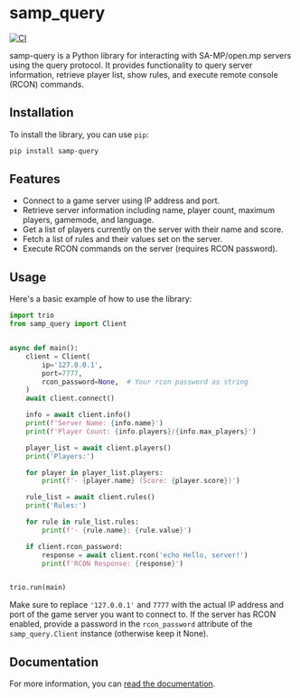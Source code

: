 samp_query
==========

[![CI](https://github.com/Cheaterman/samp-query/actions/workflows/ci.yml/badge.svg)](https://github.com/Cheaterman/samp-query/actions/workflows/ci.yml)

samp-query is a Python library for interacting with SA-MP/open.mp servers using the query protocol.
It provides functionality to query server information, retrieve player list, show rules, and execute remote console (RCON) commands.

Installation
------------

To install the library, you can use `pip`:

```sh
pip install samp-query
```

Features
--------

* Connect to a game server using IP address and port.
* Retrieve server information including name, player count, maximum players, gamemode, and language.
* Get a list of players currently on the server with their name and score.
* Fetch a list of rules and their values set on the server.
* Execute RCON commands on the server (requires RCON password).

Usage
-----

Here's a basic example of how to use the library:

```py
import trio
from samp_query import Client


async def main():
    client = Client(
        ip='127.0.0.1',
        port=7777,
        rcon_password=None,  # Your rcon password as string
    )
    await client.connect()

    info = await client.info()
    print(f'Server Name: {info.name}')
    print(f'Player Count: {info.players}/{info.max_players}')

    player_list = await client.players()
    print('Players:')

    for player in player_list.players:
        print(f'- {player.name} (Score: {player.score})')

    rule_list = await client.rules()
    print('Rules:')

    for rule in rule_list.rules:
        print(f'- {rule.name}: {rule.value}')

    if client.rcon_password:
        response = await client.rcon('echo Hello, server!')
        print(f'RCON Response: {response}')


trio.run(main)
```

Make sure to replace `'127.0.0.1'` and `7777` with the actual IP address and port of the game server you want to connect to. If the server has RCON enabled, provide a password in the `rcon_password` attribute of the `samp_query.Client` instance (otherwise keep it None).

Documentation
-------------

For more information, you can [read the documentation](https://cheaterman.github.io/samp-query/).
